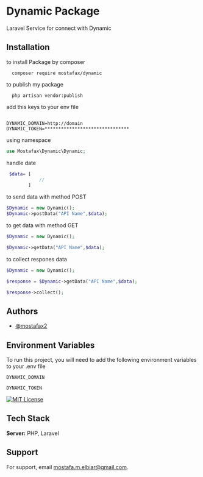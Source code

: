 
# Dynamic Package

Laravel Service for connect with Dynamic

 


## Installation



to install Package by composer

```composer
  composer require mostafax/dynamic
```

to publish my package

```composer
  php artisan vendor:publish 
```

add this keys to your env file

```env

DYNAMIC_DOMAIN=http://domain
DYNAMIC_TOKEN=*******************************
```

using namespace
```php
use Mostafax\Dynamic\Dynamic;
```
handle date
```php
 $data= [
            //
        ]
```
to send data with method POST
```php
$Dynamic = new Dynamic();
$Dynamic->postData("API Name",$data);
``` 

to get data with method GET
```php
$Dynamic = new Dynamic();

$Dynamic->getData("API Name",$data);
``` 
to collect respones data 

```php
$Dynamic = new Dynamic();

$response = $Dynamic->getData("API Name",$data);

$response->collect();

``` 




 
 
## Authors

- [@mostafax2](https://github.com/mostafax2)


## Environment Variables

To run this project, you will need to add the following environment variables to your .env file

`DYNAMIC_DOMAIN`

`DYNAMIC_TOKEN`


[![MIT License](https://img.shields.io/badge/License-MIT-green.svg)](https://choosealicense.com/licenses/mit/)
 
 
## Tech Stack
 

**Server:** PHP, Laravel


 

## Support

For support, email mostafa.m.elbiar@gmail.com.

